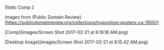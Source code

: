
Static Comp 2

images from (Public Domain Review)[https://publicdomainreview.org/collections/hypnotism-posters-ca-1900/]

[Comp](images/Screen Shot 2017-02-21 at 8.19.18 AM.png)

[Desktop Image](images/Screen Shot 2017-02-21 at 8.15.42 AM.png)
